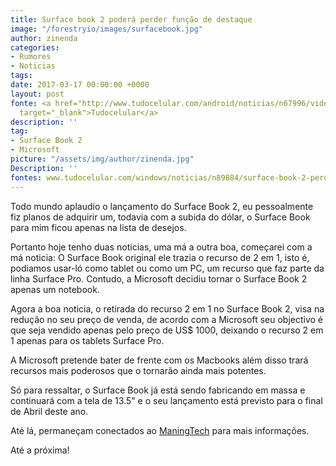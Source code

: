 ```yaml
---
title: Surface book 2 poderá perder função de destaque
image: "/forestryio/images/surfacebook.jpg"
author: zinenda
categories:
- Rumores
- Noticias
tags: 
date: 2017-03-17 00:00:00 +0000
layout: post
fonte: <a href="http://www.tudocelular.com/android/noticias/n67996/videochamadas-no-android-via-booyah-app.html"
  target="_blank">Tudocelular</a>
description: ''
tag:
- Surface Book 2
- Microsoft
picture: "/assets/img/author/zinenda.jpg"
Description: ''
fontes: www.tudocelular.com/windows/noticias/n89884/surface-book-2-perdera-grande-funcao.html
---
```

Todo mundo aplaudio o lançamento do Surface Book 2, eu pessoalmente fiz planos de adquirir um, todavia com a subida do dólar, o Surface Book para mim ficou apenas na lista de desejos.

Portanto hoje tenho duas noticias, uma má a outra boa, começarei com a má noticia: O Surface Book original ele trazia o recurso de 2 em 1, isto é, podiamos usar-ló como tablet ou como um PC, um recurso que faz parte da linha Surface Pro. Contudo, a Microsoft decidiu tornar o Surface Book 2 apenas um notebook. 

Agora a boa noticia, o retirada do recurso 2 em 1 no Surface Book 2, visa na redução no seu preço de venda, de acordo com a Microsoft seu objectivo é que seja vendido apenas pelo preço de US$ 1000, deixando o recurso 2 em 1 apenas para os tablets Surface Pro.

A Microsoft pretende bater de frente com os Macbooks além disso trará recursos mais poderosos que o tornarão ainda mais potentes.

Só para ressaltar, o Surface Book já está sendo fabricando em massa e continuará com a tela de 13.5" e o seu lançamento está previsto para o final de Abril deste ano.

Até lá, permaneçam conectados ao [ManingTech](https://maningtech.github.io/) para mais informações.

Até a próxima!